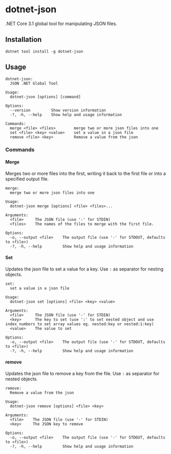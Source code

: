 # dotnet-json

.NET Core 3.1 global tool for manipulating JSON files.

## Installation

`dotnet tool install -g dotnet-json`

## Usage

```
dotnet-json:
  JSON .NET Global Tool

Usage:
  dotnet-json [options] [command]

Options:
  --version         Show version information
  -?, -h, --help    Show help and usage information

Commands:
  merge <file> <files>        merge two or more json files into one
  set <file> <key> <value>    set a value in a json file
  remove <file> <key>         Remove a value from the json
```

### Commands

#### Merge

Merges two or more files into the first, writing it back to the first file or into a specified output file.

```
merge:
  merge two or more json files into one

Usage:
  dotnet-json merge [options] <file> <files>...

Arguments:
  <file>     The JSON file (use '-' for STDIN)
  <files>    The names of the files to merge with the first file.

Options:
  -o, --output <file>    The output file (use '-' for STDOUT, defaults to <file>)
  -?, -h, --help         Show help and usage information
```

#### Set

Updates the json file to set a value for a key. Use `:` as separator for nesting objects.

```
set:
  set a value in a json file

Usage:
  dotnet-json set [options] <file> <key> <value>

Arguments:
  <file>     The JSON file (use '-' for STDIN)
  <key>      The key to set (use ':' to set nested object and use index numbers to set array values eg. nested:key or nested:1:key)
  <value>    The value to set

Options:
  -o, --output <file>    The output file (use '-' for STDOUT, defaults to <file>)
  -?, -h, --help         Show help and usage information
```

#### remove

Updates the json file to remove a key from the file. Use `:` as separator for nested objects.

```
remove:
  Remove a value from the json

Usage:
  dotnet-json remove [options] <file> <key>

Arguments:
  <file>    The JSON file (use '-' for STDIN)
  <key>     The JSON key to remove

Options:
  -o, --output <file>    The output file (use '-' for STDOUT, defaults to <file>)
  -?, -h, --help         Show help and usage information
```
